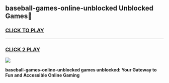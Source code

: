 
## baseball-games-online-unblocked Unblocked Games👋
<h3>
<a href="https://news.freeplayer.one?title=baseball-games-online-unblocked&ref=16F">CLICK TO PLAY</a></h3>
<hr>

<h3>
<a href="https://news.freeplayer.one?title=baseball-games-online-unblocked&ref=16F">CLICK 2 PLAY</a>
  
</h3>

<a href="https://news.freeplayer.one?title=baseball-games-online-unblocked&ref=16F/"><img src="https://clearcache.store/games.png"></a>


**baseball-games-online-unblocked games unblocked: Your Gateway to Fun and Accessible Online Gaming**

